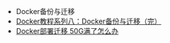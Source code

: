 - Docker备份与迁移
- [Docker教程系列八：Docker备份与迁移（完）](https://blog.csdn.net/u011142756/article/details/81712504)
- [Docker部署迁移 50G满了怎么办](https://blog.csdn.net/qq_27901091/article/details/82803272)